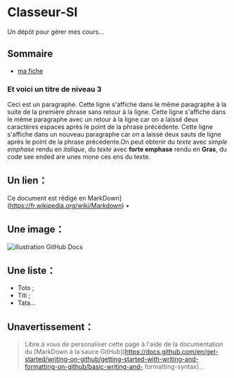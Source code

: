 # Classeur-SI
Un dépôt pour gérer mes cours...
## Sommaire

- [ma fiche](Doc/Fiche.md)
### Et voici un titre de niveau 3
Ceci est un paragraphe.
Cette ligne s'affiche dans le même paragraphe à la suite de la première phrase sans retour à la ligne. Cette ligne s'affiche dans le même paragraphe avec un retour à la ligne
car on a laissé deux caractères espaces après le point de la phrase précédente.
Cette ligne s'affiche dans un nouveau paragraphe
car on a laissé deux sauts de ligne après le point de la phrase précédente.On peut obtenir du _texte_ avec *simple emphase* rendu en *italique*,
du _texte_ avec **forte emphase** rendu en **Gras**,
du code see ended are unes mone ces ens du texte.

## Un lien：
Ce document est rédigé en MarkDown](https://fr.wikipedia.org/wiki/Markdown) •
## Une image：
 ![illustration GitHub Docs](https://ericecmorlaix.github.io/img/GitHub00c.png)
## Une liste：
- Toto ;
- Titi ;
- Tata...

## Unavertissement：
 > Libre à vous de personaliser cette page à l'aide de la documentation
 > du [MarkDown à la sauce GitHub](https://docs.github.com/en/get-started/writing-on-github/getting-started-with-writing-and-formatting-on-github/basic-writing-and-
formatting-syntax)...
